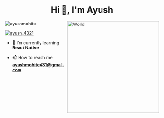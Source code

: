 <h1 align="center">Hi 👋, I'm Ayush</h1>


<img align ="right" alt="World" width = "300" src = "https://media3.giphy.com/media/HscDLzkO8EOTmgkhQP/200w.webp?cid=ecf05e47nqlzmcygy0olr9jwi41flw268x09h7kkglfolyob&rid=200w.webp&ct=g">

<p align="left"> <img src="https://komarev.com/ghpvc/?username=ayushmohite&label=Profile%20views&color=0e75b6&style=flat" alt="ayushmohite" /> </p>

<p align="left"> <a href="https://twitter.com/ayush_4321" target="blank"><img src="https://img.shields.io/twitter/follow/ayush_4321?logo=twitter&style=for-the-badge" alt="ayush_4321" /></a> </p>

- 🌱 I’m currently learning **React Native**

- 📫 How to reach me **ayushmohite431@gmail.com**



